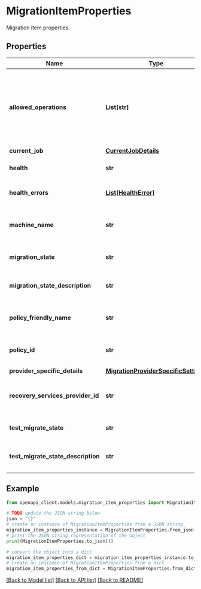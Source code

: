 # MigrationItemProperties

Migration item properties.

## Properties

Name | Type | Description | Notes
------------ | ------------- | ------------- | -------------
**allowed_operations** | **List[str]** | The allowed operations on the migration item, based on the current migration state of the item. | [optional] [readonly] 
**current_job** | [**CurrentJobDetails**](CurrentJobDetails.md) |  | [optional] 
**health** | **str** | The consolidated health. | [optional] [readonly] 
**health_errors** | [**List[HealthError]**](HealthError.md) | The list of health errors. | [optional] [readonly] 
**machine_name** | **str** | The on-premise virtual machine name. | [optional] [readonly] 
**migration_state** | **str** | The migration status. | [optional] [readonly] 
**migration_state_description** | **str** | The migration state description. | [optional] [readonly] 
**policy_friendly_name** | **str** | The name of policy governing this item. | [optional] [readonly] 
**policy_id** | **str** | The ARM Id of policy governing this item. | [optional] [readonly] 
**provider_specific_details** | [**MigrationProviderSpecificSettings**](MigrationProviderSpecificSettings.md) |  | [optional] 
**recovery_services_provider_id** | **str** | The recovery services provider ARM Id. | [optional] [readonly] 
**test_migrate_state** | **str** | The test migrate state. | [optional] [readonly] 
**test_migrate_state_description** | **str** | The test migrate state description. | [optional] [readonly] 

## Example

```python
from openapi_client.models.migration_item_properties import MigrationItemProperties

# TODO update the JSON string below
json = "{}"
# create an instance of MigrationItemProperties from a JSON string
migration_item_properties_instance = MigrationItemProperties.from_json(json)
# print the JSON string representation of the object
print(MigrationItemProperties.to_json())

# convert the object into a dict
migration_item_properties_dict = migration_item_properties_instance.to_dict()
# create an instance of MigrationItemProperties from a dict
migration_item_properties_from_dict = MigrationItemProperties.from_dict(migration_item_properties_dict)
```
[[Back to Model list]](../README.md#documentation-for-models) [[Back to API list]](../README.md#documentation-for-api-endpoints) [[Back to README]](../README.md)


